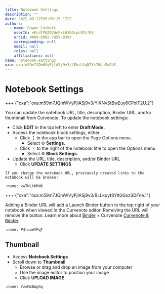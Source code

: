 ```yaml
---
title: Notebook Settings
description: ""
date: 2022-03-12T05:00:15.172Z
authors:
  - name: Rowan Cockett
    userId: vKndfPAZO7WeFxLH1GQcpnXPzfH3
    orcid: 0000-0002-7859-8394
    corresponding: null
    email: null
    roles: null
    affiliations: null
name: notebook-settings
oxa: oxa:m59m7JQmWVyPjlASj9v3/fPbsLVqN7Yk7hbnMxCUX
---
```


# Notebook Settings

+++ {"oxa":"oxa:m59m7JQmWVyPjlASj9v3/YlKNvStBwZuy6CPxlT2U.2"}

You can update the notebook URL, title, description, Binder URL, and/or thumbnail from Curvenote. To update the notebook settings:

* Click **EDIT** in the top left to enter **Draft Mode.**
* Access the notebook block settings, either
  * Click $\mathbf{\vdots}$ in the app bar to open the Page Options menu.
    * Select ⚙️ **Settings.**
  * Click $\vdots$ to the right of the notebook title to open the Options menu.
    * Select ⚙️ **Block Settings.**
* Update the URL, title, description, and/or Binder URL
  * Click **UPDATE SETTINGS**

````{warning}
If you change the notebook URL, previously created links to the notebook will be broken!

````

```{figure} images/m59m7JQmWVyPjlASj9v3-mZub0la8D4IyGdNwgwJf-v1.gif
:name: vwTNLtKRN6
```

+++ {"oxa":"oxa:m59m7JQmWVyPjlASj9v3/BLLkuyt8YltGGxzSDFne.1"}

Adding a Binder URL will add a Launch Binder button to the top right of your notebook when viewed in the Curvenote editor. Removing the URL will remove the button. Learn more about [Binder](https://mybinder.org/) + Curvenote [Curvenote & Binder](oxa:m59m7JQmWVyPjlASj9v3/zb0bOrpIpkWMjuF3oAOK "Curvenote & Binder").

```{figure} images/m59m7JQmWVyPjlASj9v3-lAalMZ7d8m8n0HXmU6pA-v1.png
:name: P4ruoeYPqT
```

## Thumbnail

* Access **Notebook Settings**
* Scroll down to **Thumbnail**
  * Browse or drag and drop an image from your computer
  * Use the image editor to position your image
  * Click **UPLOAD IMAGE**

```{figure} images/m59m7JQmWVyPjlASj9v3-EUhvp6CoyKInfxFJEnAh-v1.gif
:name: YzoM46AgGq
```

